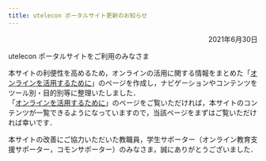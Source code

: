 ```yaml
---
title: utelecon ポータルサイト更新のお知らせ
--- 
```


<div style="text-align: right;">2021年6月30日</div>

utelecon ポータルサイトをご利用のみなさま  

本サイトの利便性を高めるため，オンラインの活用に関する情報をまとめた「[オンラインを活用するために](/online)」のページを作成し，ナビゲーションやコンテンツをツール別・目的別等に整理いたしました．  
「[オンラインを活用するために](/online)」のページをご覧いただければ，本サイトのコンテンツが一覧できるようになっていますので，当該ページをまずはご覧いただければ幸いです．  

本サイトの改善にご協力いただいた教職員，学生サポーター（オンライン教育支援サポーター，コモンサポーター）のみなさま，誠にありがとうございました．  
